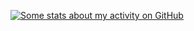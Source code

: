 [![Some stats about my activity on GitHub](https://github-readme-stats.vercel.app/api?username=mlocati&show_icons=true&include_all_commits=true&theme=dark)](https://mlocati.github.com)